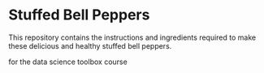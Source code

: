 # Stuffed Bell Peppers

This repository contains the instructions and ingredients required to make these delicious and healthy stuffed bell peppers.


for the data science toolbox course
